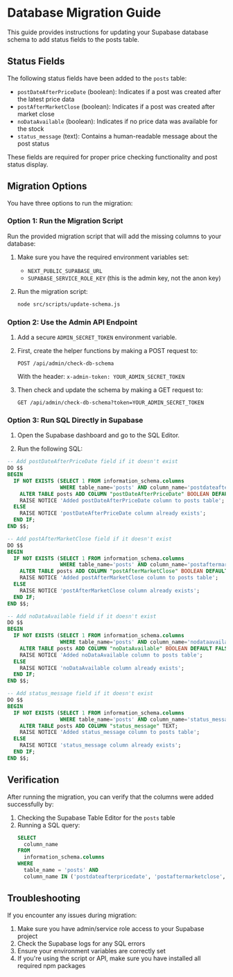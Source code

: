 # Database Migration Guide

This guide provides instructions for updating your Supabase database schema to add status fields to the posts table.

## Status Fields

The following status fields have been added to the `posts` table:

- `postDateAfterPriceDate` (boolean): Indicates if a post was created after the latest price data
- `postAfterMarketClose` (boolean): Indicates if a post was created after market close
- `noDataAvailable` (boolean): Indicates if no price data was available for the stock
- `status_message` (text): Contains a human-readable message about the post status

These fields are required for proper price checking functionality and post status display.

## Migration Options

You have three options to run the migration:

### Option 1: Run the Migration Script

Run the provided migration script that will add the missing columns to your database:

1. Make sure you have the required environment variables set:
   - `NEXT_PUBLIC_SUPABASE_URL`
   - `SUPABASE_SERVICE_ROLE_KEY` (this is the admin key, not the anon key)

2. Run the migration script:
   ```bash
   node src/scripts/update-schema.js
   ```

### Option 2: Use the Admin API Endpoint

1. Add a secure `ADMIN_SECRET_TOKEN` environment variable.

2. First, create the helper functions by making a POST request to:
   ```
   POST /api/admin/check-db-schema
   ```
   With the header: `x-admin-token: YOUR_ADMIN_SECRET_TOKEN`

3. Then check and update the schema by making a GET request to:
   ```
   GET /api/admin/check-db-schema?token=YOUR_ADMIN_SECRET_TOKEN
   ```

### Option 3: Run SQL Directly in Supabase

1. Open the Supabase dashboard and go to the SQL Editor.

2. Run the following SQL:

```sql
-- Add postDateAfterPriceDate field if it doesn't exist
DO $$
BEGIN
  IF NOT EXISTS (SELECT 1 FROM information_schema.columns 
                 WHERE table_name='posts' AND column_name='postdateafterpricedate') THEN
    ALTER TABLE posts ADD COLUMN "postDateAfterPriceDate" BOOLEAN DEFAULT FALSE;
    RAISE NOTICE 'Added postDateAfterPriceDate column to posts table';
  ELSE
    RAISE NOTICE 'postDateAfterPriceDate column already exists';
  END IF;
END $$;

-- Add postAfterMarketClose field if it doesn't exist
DO $$
BEGIN
  IF NOT EXISTS (SELECT 1 FROM information_schema.columns 
                 WHERE table_name='posts' AND column_name='postaftermarketclose') THEN
    ALTER TABLE posts ADD COLUMN "postAfterMarketClose" BOOLEAN DEFAULT FALSE;
    RAISE NOTICE 'Added postAfterMarketClose column to posts table';
  ELSE
    RAISE NOTICE 'postAfterMarketClose column already exists';
  END IF;
END $$;

-- Add noDataAvailable field if it doesn't exist
DO $$
BEGIN
  IF NOT EXISTS (SELECT 1 FROM information_schema.columns 
                 WHERE table_name='posts' AND column_name='nodataavailable') THEN
    ALTER TABLE posts ADD COLUMN "noDataAvailable" BOOLEAN DEFAULT FALSE;
    RAISE NOTICE 'Added noDataAvailable column to posts table';
  ELSE
    RAISE NOTICE 'noDataAvailable column already exists';
  END IF;
END $$;

-- Add status_message field if it doesn't exist
DO $$
BEGIN
  IF NOT EXISTS (SELECT 1 FROM information_schema.columns 
                 WHERE table_name='posts' AND column_name='status_message') THEN
    ALTER TABLE posts ADD COLUMN "status_message" TEXT;
    RAISE NOTICE 'Added status_message column to posts table';
  ELSE
    RAISE NOTICE 'status_message column already exists';
  END IF;
END $$;
```

## Verification

After running the migration, you can verify that the columns were added successfully by:

1. Checking the Supabase Table Editor for the `posts` table
2. Running a SQL query:
   ```sql
   SELECT 
     column_name 
   FROM 
     information_schema.columns 
   WHERE 
     table_name = 'posts' AND 
     column_name IN ('postdateafterpricedate', 'postaftermarketclose', 'nodataavailable', 'status_message');
   ```

## Troubleshooting

If you encounter any issues during migration:

1. Make sure you have admin/service role access to your Supabase project
2. Check the Supabase logs for any SQL errors
3. Ensure your environment variables are correctly set
4. If you're using the script or API, make sure you have installed all required npm packages 